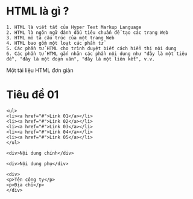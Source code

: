 # HTML là gì ?
    1. HTML là viết tắt của Hyper Text Markup Language
    2. HTML là ngôn ngữ đánh dấu tiêu chuẩn để tạo các trang Web
    3. HTML mô tả cấu trúc của một trang Web
    4. HTML bao gồm một loạt các phần tử
    5. Các phần tử HTML cho trình duyệt biết cách hiển thị nội dung
    6. Các phần tử HTML gắn nhãn các phần nội dung như "đây là một tiêu đề", "đây là một đoạn văn", "đây là một liên kết", v.v.

Một tài liệu HTML đơn giản
    <h1>Tiêu đề 01</h1>

    <ul>
    <li><a href="#">Link 01</a></li>
    <li><a href="#">Link 02</a></li>
    <li><a href="#">Link 03</a></li>
    <li><a href="#">Link 04</a></li>
    <li><a href="#">Link 05</a></li>
    </ul>

    <div>Nội dung chính</div>

    <div>Nội dung phụ</div>

    <div>
    <p>Tên công ty</p>
    <p>Địa chỉ</p>
    </div>

